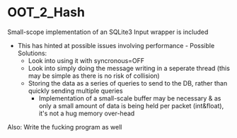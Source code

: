 # OOT_2_Hash

Small-scope implementation of an SQLite3 Input wrapper is included
- This has hinted at possible issues involving performance - Possible Solutions: 
	- Look into using it with syncronous=OFF
	- Look into simply doing the message writing in a seperate thread (this may be simple as there is no risk of collision)
	- Storing the data as a series of queries to send to the DB, rather than quickly sending multiple queries
		- Implementation of a small-scale buffer may be necessary & as only a small amount of data is being held per packet (int&float), it's not a hug memory over-head

Also: Write the fucking program as well